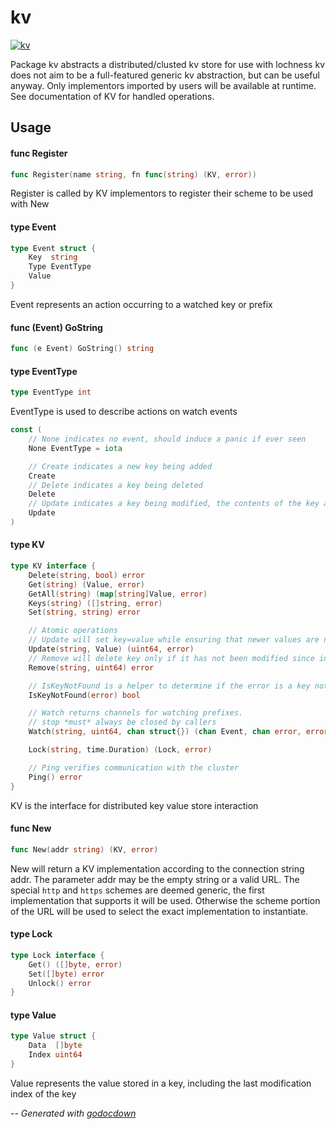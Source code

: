 # kv

[![kv](https://godoc.org/github.com/mistifyio/lochness/pkg/kv?status.png)](https://godoc.org/github.com/mistifyio/lochness/pkg/kv)

Package kv abstracts a distributed/clusted kv store for use with lochness kv
does not aim to be a full-featured generic kv abstraction, but can be useful
anyway. Only implementors imported by users will be available at runtime. See
documentation of KV for handled operations.

## Usage

#### func  Register

```go
func Register(name string, fn func(string) (KV, error))
```
Register is called by KV implementors to register their scheme to be used with
New

#### type Event

```go
type Event struct {
	Key  string
	Type EventType
	Value
}
```

Event represents an action occurring to a watched key or prefix

#### func (Event) GoString

```go
func (e Event) GoString() string
```

#### type EventType

```go
type EventType int
```

EventType is used to describe actions on watch events

```go
const (
	// None indicates no event, should induce a panic if ever seen
	None EventType = iota

	// Create indicates a new key being added
	Create
	// Delete indicates a key being deleted
	Delete
	// Update indicates a key being modified, the contents of the key are not taken into account
	Update
)
```

#### type KV

```go
type KV interface {
	Delete(string, bool) error
	Get(string) (Value, error)
	GetAll(string) (map[string]Value, error)
	Keys(string) ([]string, error)
	Set(string, string) error

	// Atomic operations
	// Update will set key=value while ensuring that newer values are not clobbered
	Update(string, Value) (uint64, error)
	// Remove will delete key only if it has not been modified since index
	Remove(string, uint64) error

	// IsKeyNotFound is a helper to determine if the error is a key not found error
	IsKeyNotFound(error) bool

	// Watch returns channels for watching prefixes.
	// stop *must* always be closed by callers
	Watch(string, uint64, chan struct{}) (chan Event, chan error, error)

	Lock(string, time.Duration) (Lock, error)

	// Ping verifies communication with the cluster
	Ping() error
}
```

KV is the interface for distributed key value store interaction

#### func  New

```go
func New(addr string) (KV, error)
```
New will return a KV implementation according to the connection string addr. The
parameter addr may be the empty string or a valid URL. The special `http` and
`https` schemes are deemed generic, the first implementation that supports it
will be used. Otherwise the scheme portion of the URL will be used to select the
exact implementation to instantiate.

#### type Lock

```go
type Lock interface {
	Get() ([]byte, error)
	Set([]byte) error
	Unlock() error
}
```


#### type Value

```go
type Value struct {
	Data  []byte
	Index uint64
}
```

Value represents the value stored in a key, including the last modification
index of the key

--
*Generated with [godocdown](https://github.com/robertkrimen/godocdown)*
